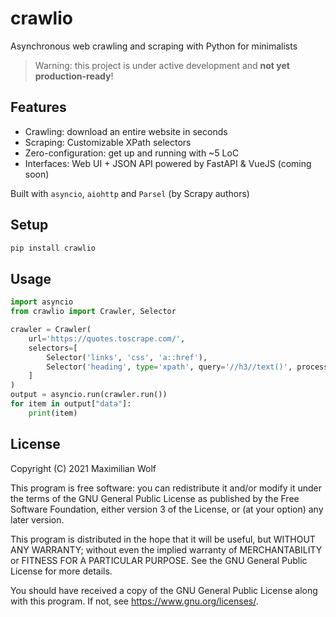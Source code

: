# crawlio
Asynchronous web crawling and scraping with Python for minimalists

> Warning: this project is under active development and **not yet production-ready**!

## Features

- Crawling: download an entire website in seconds
- Scraping: Customizable XPath selectors
- Zero-configuration: get up and running with ~5 LoC
- Interfaces: Web UI + JSON API powered by FastAPI & VueJS (coming soon)

Built with `asyncio`, `aiohttp` and `Parsel` (by Scrapy authors)

## Setup
```bash
pip install crawlio
```

## Usage

```python
import asyncio
from crawlio import Crawler, Selector

crawler = Crawler(
    url='https://quotes.toscrape.com/',
    selectors=[
        Selector('links', 'css', 'a::href'),
        Selector('heading', type='xpath', query='//h3//text()', process=lambda items: ' '.join(items))
    ]
)
output = asyncio.run(crawler.run())
for item in output["data"]:
    print(item)
```

## License
Copyright (C) 2021  Maximilian Wolf

This program is free software: you can redistribute it and/or modify
it under the terms of the GNU General Public License as published by
the Free Software Foundation, either version 3 of the License, or
(at your option) any later version.

This program is distributed in the hope that it will be useful,
but WITHOUT ANY WARRANTY; without even the implied warranty of
MERCHANTABILITY or FITNESS FOR A PARTICULAR PURPOSE.  See the
GNU General Public License for more details.

You should have received a copy of the GNU General Public License
along with this program.  If not, see <https://www.gnu.org/licenses/>.
